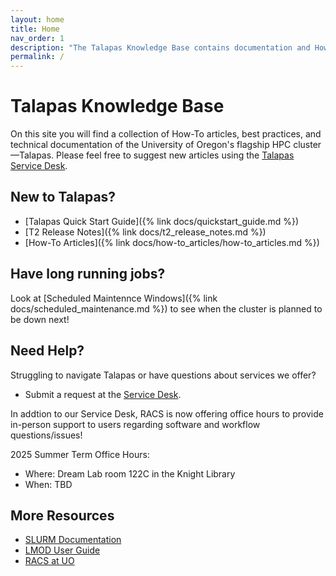 ```yaml
---
layout: home
title: Home
nav_order: 1
description: "The Talapas Knowledge Base contains documentation and How-To articles for using the University of Oregon's HPC cluster, Talapas."
permalink: /
---
```


# Talapas Knowledge Base

On this site you will find a collection of How-To articles, best practices, and technical documentation of the University of Oregon's flagship HPC cluster—Talapas.  Please feel free to suggest new articles using the [Talapas Service Desk](https://hpcrcf.atlassian.net/servicedesk/customer/portal/1).

## New to Talapas?

* [Talapas Quick Start Guide]({% link docs/quickstart_guide.md %})
* [T2 Release Notes]({% link docs/t2_release_notes.md %})
* [How-To Articles]({% link docs/how-to_articles/how-to_articles.md %})

## Have long running jobs?

Look at [Scheduled Maintennce Windows]({% link docs/scheduled_maintenance.md %}) to see when the cluster is planned to be down next!

## Need Help?

Struggling to navigate Talapas or have questions about services we offer?

* Submit a request at the [Service Desk](https://hpcrcf.atlassian.net/servicedesk/customer/portal/1).

In addtion to our Service Desk, RACS is now offering office hours to provide in-person support to users regarding software and workflow questions/issues!

2025 Summer Term Office Hours:

* Where: Dream Lab room 122C in the Knight Library
* When: TBD

## More Resources

* [SLURM Documentation](https://slurm.schedmd.com/)
* [LMOD User Guide](https://lmod.readthedocs.io/en/latest/010_user.html)
* [RACS at UO](https://racs.uoregon.edu/)
